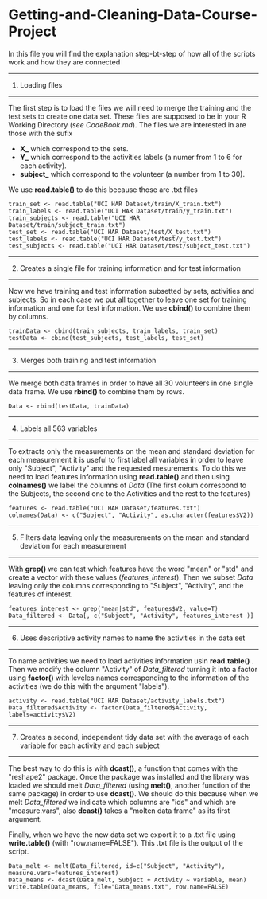 Getting-and-Cleaning-Data-Course-Project
========================================
In this file you will find the explanation step-bt-step of how all of the scripts work and how they are connected

---------------------------------------------
1) Loading files
-------
The first step is to load the files we will need to merge the training and the test sets to create one data set. These files are supposed to be in your R Working Directory (_see CodeBook.md_). The files we are interested in are those with the sufix

* **X_** which correspond to the sets.
* **Y_** which correspond to the activities labels (a numer from 1 to 6 for each activity).
* **subject_** which correspond to the volunteer (a number from 1 to 30).

We use **read.table()** to do this because those are .txt files

    train_set <- read.table("UCI HAR Dataset/train/X_train.txt")
    train_labels <- read.table("UCI HAR Dataset/train/y_train.txt")
    train_subjects <- read.table("UCI HAR Dataset/train/subject_train.txt")
    test_set <- read.table("UCI HAR Dataset/test/X_test.txt")
    test_labels <- read.table("UCI HAR Dataset/test/y_test.txt")
    test_subjects <- read.table("UCI HAR Dataset/test/subject_test.txt")

---------------------------------------------
2) Creates a single file for training information and for test information
----------
Now we have training and test information subsetted by sets, activities and subjects. So in each case we put all together to leave one set for training information and one for test information.
We use **cbind()** to combine them by columns.

    trainData <- cbind(train_subjects, train_labels, train_set)
    testData <- cbind(test_subjects, test_labels, test_set)
---------------------------------------------
3) Merges both training and test information
----------
We merge both data frames in order to have all 30 volunteers in one single data frame.
We use **rbind()** to combine them by rows.

    Data <- rbind(testData, trainData)
--------------------------------------------
4) Labels all 563 variables
----------
To extracts only the measurements on the mean and standard deviation for each measurement it is useful to first label all variables in order to leave only "Subject", "Activity" and the requested mesurements.
To do this we need to load features information using **read.table()** and then using **colnames()** we label the columns of _Data_ (The first colum correspond to the Subjects, the second one to the Activities and the rest to the features)

    features <- read.table("UCI HAR Dataset/features.txt")
    colnames(Data) <- c("Subject", "Activity", as.character(features$V2))
    
--------------------------------------------
5) Filters data leaving only the measurements on the mean and standard deviation for each measurement
----------
With **grep()** we can test which features have the word "mean" or "std" and create a vector with these values (_features_interest_). Then we subset _Data_ leaving only the columns corresponding to "Subject", "Activity", and the features of interest.

    features_interest <- grep("mean|std", features$V2, value=T)
    Data_filtered <- Data[, c("Subject", "Activity", features_interest )]
--------------------------------------------
6) Uses descriptive activity names to name the activities in the data set
----------
To name activities we need to load activities information usin **read.table()** . Then we modify the column "Activity" of _Data_filtered_ turning it into a factor using **factor()** with leveles names corresponding to the information of the activities (we do this with the argument "labels").

    activity <- read.table("UCI HAR Dataset/activity_labels.txt")
    Data_filtered$Activity <- factor(Data_filtered$Activity, labels=activity$V2)
--------------------------------------------    
7) Creates a second, independent tidy data set with the average of each variable for each activity and each subject
----------
The best way to do this is with **dcast()**, a function that comes with the "reshape2" package. Once the package was installed and the library was loaded we should melt _Data_filtered_ (using **melt()**, another function of the same package) in order to use **dcast()**. We should do this because when we melt _Data_filtered_ we indicate which columns are "ids" and which are "measure.vars", also **dcast()** takes a "molten data frame" as its first argument. 

Finally, when we have the new data set we export it to a .txt file using **write.table()** (with "row.name=FALSE"). This .txt file is the output of the script.

    Data_melt <- melt(Data_filtered, id=c("Subject", "Activity"), measure.vars=features_interest)
    Data_means <- dcast(Data_melt, Subject + Activity ~ variable, mean)
    write.table(Data_means, file="Data_means.txt", row.name=FALSE)